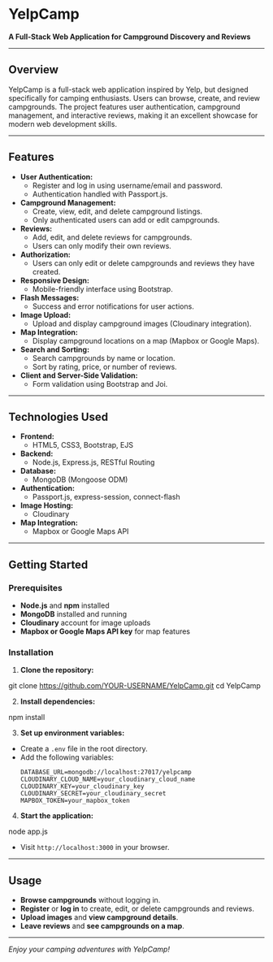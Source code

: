# YelpCamp

**A Full-Stack Web Application for Campground Discovery and Reviews**

---

## Overview

YelpCamp is a full-stack web application inspired by Yelp, but designed specifically for camping enthusiasts. Users can browse, create, and review campgrounds. The project features user authentication, campground management, and interactive reviews, making it an excellent showcase for modern web development skills.

---

## Features

- **User Authentication:**  
  - Register and log in using username/email and password.
  - Authentication handled with Passport.js.
- **Campground Management:**  
  - Create, view, edit, and delete campground listings.
  - Only authenticated users can add or edit campgrounds.
- **Reviews:**  
  - Add, edit, and delete reviews for campgrounds.
  - Users can only modify their own reviews.
- **Authorization:**  
  - Users can only edit or delete campgrounds and reviews they have created.
- **Responsive Design:**  
  - Mobile-friendly interface using Bootstrap.
- **Flash Messages:**  
  - Success and error notifications for user actions.
- **Image Upload:**  
  - Upload and display campground images (Cloudinary integration).
- **Map Integration:**  
  - Display campground locations on a map (Mapbox or Google Maps).
- **Search and Sorting:**  
  - Search campgrounds by name or location.
  - Sort by rating, price, or number of reviews.
- **Client and Server-Side Validation:**  
  - Form validation using Bootstrap and Joi.

---

## Technologies Used

- **Frontend:**  
  - HTML5, CSS3, Bootstrap, EJS
- **Backend:**  
  - Node.js, Express.js, RESTful Routing
- **Database:**  
  - MongoDB (Mongoose ODM)
- **Authentication:**  
  - Passport.js, express-session, connect-flash
- **Image Hosting:**  
  - Cloudinary
- **Map Integration:**  
  - Mapbox or Google Maps API

---

## Getting Started

### Prerequisites

- **Node.js** and **npm** installed
- **MongoDB** installed and running
- **Cloudinary** account for image uploads
- **Mapbox or Google Maps API key** for map features

### Installation

1. **Clone the repository:**

git clone https://github.com/YOUR-USERNAME/YelpCamp.git
cd YelpCamp

2. **Install dependencies:**

npm install

3. **Set up environment variables:**
- Create a `.env` file in the root directory.
- Add the following variables:
  ```
  DATABASE_URL=mongodb://localhost:27017/yelpcamp
  CLOUDINARY_CLOUD_NAME=your_cloudinary_cloud_name
  CLOUDINARY_KEY=your_cloudinary_key
  CLOUDINARY_SECRET=your_cloudinary_secret
  MAPBOX_TOKEN=your_mapbox_token
  ```
4. **Start the application:**

node app.js

- Visit `http://localhost:3000` in your browser.

---

## Usage

- **Browse campgrounds** without logging in.
- **Register** or **log in** to create, edit, or delete campgrounds and reviews.
- **Upload images** and **view campground details**.
- **Leave reviews** and **see campgrounds on a map**.

---

*Enjoy your camping adventures with YelpCamp!*
